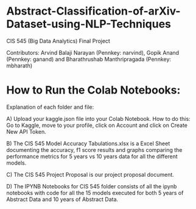 # Abstract-Classification-of-arXiv-Dataset-using-NLP-Techniques
CIS 545 (Big Data Analytics) Final Project 

Contributors: Arvind Balaji Narayan (Pennkey: narvind), Gopik Anand (Pennkey: ganand) and Bharathrushab Manthripragada (Pennkey: mbharath)

# How to Run the Colab Notebooks:

Explanation of each folder and file:

A) Upload your kaggle.json file into your Colab Notebook. How to do this: Go to Kaggle, move to your profile, click on Account and click on Create New API Token.

B) The CIS 545 Model Accuracy Tabulations.xlsx is a Excel Sheet documenting the accuracy, f1 score results and graphs comparing the performance metrics for 5 years vs 10 years data for all the different models.  

C) The CIS 545 Project Proposal is our project proposal document. 

D) The IPYNB Notebooks for CIS 545 folder consists of all the ipynb notebooks with code for all the 15 models executed for both 5 years of Abstract Data and 10 years of Abstract Data.

